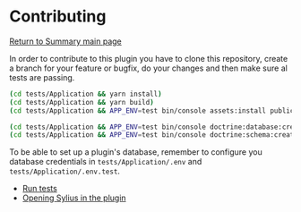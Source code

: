 # Contributing

[Return to Summary main page](README.md)

In order to contribute to this plugin you have to clone this repository, create a branch for your feature or bugfix, do
your changes and then make sure al tests are passing.

```bash
(cd tests/Application && yarn install)
(cd tests/Application && yarn build)
(cd tests/Application && APP_ENV=test bin/console assets:install public)

(cd tests/Application && APP_ENV=test bin/console doctrine:database:create)
(cd tests/Application && APP_ENV=test bin/console doctrine:schema:create)
```

To be able to set up a plugin's database, remember to configure you database credentials in `tests/Application/.env`
and `tests/Application/.env.test`.

- [Run tests](04_A-Tests.md)
- [Opening Sylius in the plugin](04_B-Opening_Sylius.md)
